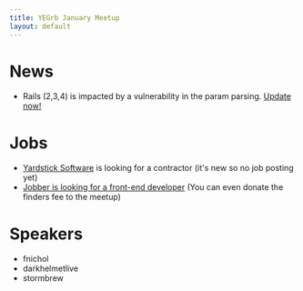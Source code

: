 ```yaml
---
title: YEGrb January Meetup
layout: default
---
```


# News

* Rails (2,3,4) is impacted by a vulnerability in the param parsing. [Update now!](http://weblog.rubyonrails.org/2013/1/8/Rails-3-2-11-3-1-10-3-0-19-and-2-3-15-have-been-released/)

# Jobs

* [Yardstick Software](http://getyardstick.com) is looking for a contractor (it's new so no job posting yet)
* [Jobber is looking for a front-end developer](http://getjobber.com/jobs/frontend_developer) (You can even donate the finders fee to the meetup)

# Speakers

* fnichol
* darkhelmetlive
* stormbrew
